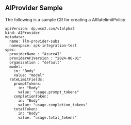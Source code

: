 ## AIProvider Sample

The following is a sample CR for creating a AIRatelimitPolicy.
```
apiVersion: dp.wso2.com/v1alpha3
kind: AIProvider
metadata:
  name: llm-provider-subs
  namespace: apk-integration-test
spec:
  providerName : "AzureAI"
  providerAPIVersion : "2024-06-01"
  organization : "default"
  model:
    in: "Body"
    value: "model"
  rateLimitFields:
    promptTokens:
      in: "Body"
      value: "usage.prompt_tokens"
    completionToken:
      in: "Body"
      value: "usage.completion_tokens"
    totalToken:
      in: "Body"
      value: "usage.total_tokens"
```
